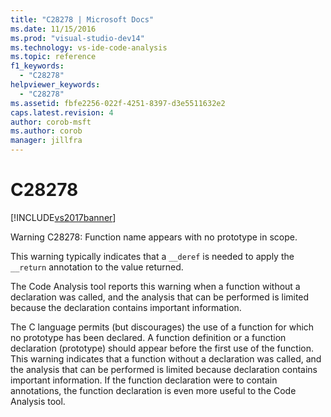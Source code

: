 ```yaml
---
title: "C28278 | Microsoft Docs"
ms.date: 11/15/2016
ms.prod: "visual-studio-dev14"
ms.technology: vs-ide-code-analysis
ms.topic: reference
f1_keywords: 
  - "C28278"
helpviewer_keywords: 
  - "C28278"
ms.assetid: fbfe2256-022f-4251-8397-d3e5511632e2
caps.latest.revision: 4
author: corob-msft
ms.author: corob
manager: jillfra
---
```

# C28278
[!INCLUDE[vs2017banner](../includes/vs2017banner.md)]

Warning C28278: Function name appears with no prototype in scope.  
  
 This warning typically indicates that a `__deref` is needed to apply the `__return` annotation to the value returned.  
  
 The Code Analysis tool reports this warning when a function without a declaration was called, and the analysis that can be performed is limited because the declaration contains important information.  
  
 The C language permits (but discourages) the use of a function for which no prototype has been declared. A function definition or a function declaration (prototype) should appear before the first use of the function. This warning indicates that a function without a declaration was called, and the analysis that can be performed is limited because declaration contains important information. If the function declaration were to contain annotations, the function declaration is even more useful to the Code Analysis tool.
